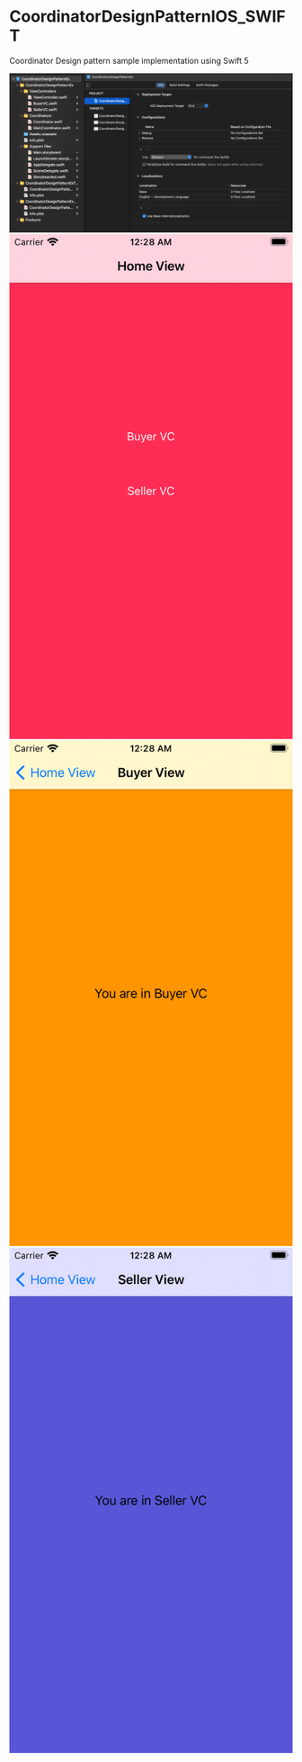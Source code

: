 # CoordinatorDesignPatternIOS_SWIFT
Coordinator Design pattern sample implementation using Swift 5


![Main interface](https://github.com/dilipkosuri/CoordinatorDesignPatternIOS_SWIFT/blob/main/images/main_interface.png)
![Home Screen / Initial Screen](https://github.com/dilipkosuri/CoordinatorDesignPatternIOS_SWIFT/blob/main/images/homeView.png)
![Coordinator's first view](https://github.com/dilipkosuri/CoordinatorDesignPatternIOS_SWIFT/blob/main/images/buyerView.png)
![Coordinator's second view](https://github.com/dilipkosuri/CoordinatorDesignPatternIOS_SWIFT/blob/main/images/sellerView.png)





